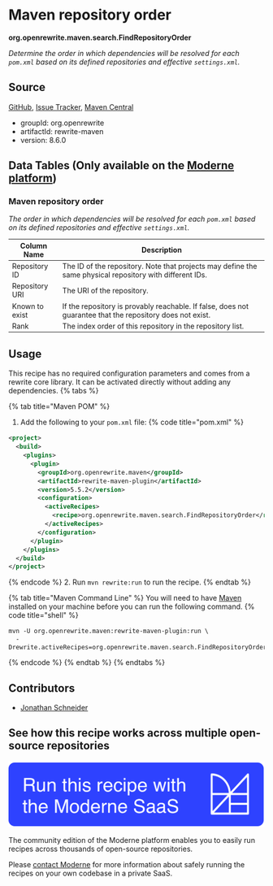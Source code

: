 # Maven repository order

**org.openrewrite.maven.search.FindRepositoryOrder**

_Determine the order in which dependencies will be resolved for each `pom.xml` based on its defined repositories and effective `settings.xml`._

## Source

[GitHub](https://github.com/openrewrite/rewrite/blob/main/rewrite-maven/src/main/java/org/openrewrite/maven/search/FindRepositoryOrder.java), [Issue Tracker](https://github.com/openrewrite/rewrite/issues), [Maven Central](https://central.sonatype.com/artifact/org.openrewrite/rewrite-maven/8.6.0/jar)

* groupId: org.openrewrite
* artifactId: rewrite-maven
* version: 8.6.0

## Data Tables (Only available on the [Moderne platform](https://app.moderne.io/))

### Maven repository order

_The order in which dependencies will be resolved for each `pom.xml` based on its defined repositories and effective `settings.xml`._

| Column Name | Description |
| ----------- | ----------- |
| Repository ID | The ID of the repository. Note that projects may define the same physical repository with different IDs. |
| Repository URI | The URI of the repository. |
| Known to exist | If the repository is provably reachable. If false, does not guarantee that the repository does not exist. |
| Rank | The index order of this repository in the repository list. |


## Usage

This recipe has no required configuration parameters and comes from a rewrite core library. It can be activated directly without adding any dependencies.
{% tabs %}

{% tab title="Maven POM" %}
1. Add the following to your `pom.xml` file:
{% code title="pom.xml" %}
```xml
<project>
  <build>
    <plugins>
      <plugin>
        <groupId>org.openrewrite.maven</groupId>
        <artifactId>rewrite-maven-plugin</artifactId>
        <version>5.5.2</version>
        <configuration>
          <activeRecipes>
            <recipe>org.openrewrite.maven.search.FindRepositoryOrder</recipe>
          </activeRecipes>
        </configuration>
      </plugin>
    </plugins>
  </build>
</project>
```
{% endcode %}
2. Run `mvn rewrite:run` to run the recipe.
{% endtab %}

{% tab title="Maven Command Line" %}
You will need to have [Maven](https://maven.apache.org/download.cgi) installed on your machine before you can run the following command.
{% code title="shell" %}
```shell
mvn -U org.openrewrite.maven:rewrite-maven-plugin:run \
  -Drewrite.activeRecipes=org.openrewrite.maven.search.FindRepositoryOrder
```
{% endcode %}
{% endtab %}
{% endtabs %}

## Contributors
* [Jonathan Schneider](mailto:jkschneider@gmail.com)


## See how this recipe works across multiple open-source repositories

[![Moderne Link Image](/.gitbook/assets/ModerneRecipeButton.png)](https://app.moderne.io/recipes/org.openrewrite.maven.search.FindRepositoryOrder)

The community edition of the Moderne platform enables you to easily run recipes across thousands of open-source repositories.

Please [contact Moderne](https://moderne.io/product) for more information about safely running the recipes on your own codebase in a private SaaS.
